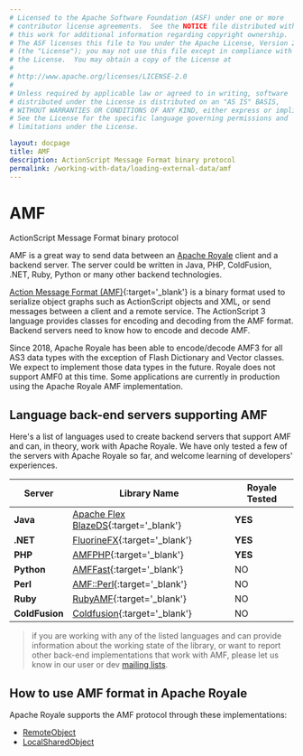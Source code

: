 ```yaml
---
# Licensed to the Apache Software Foundation (ASF) under one or more
# contributor license agreements.  See the NOTICE file distributed with
# this work for additional information regarding copyright ownership.
# The ASF licenses this file to You under the Apache License, Version 2.0
# (the "License"); you may not use this file except in compliance with
# the License.  You may obtain a copy of the License at
# 
# http://www.apache.org/licenses/LICENSE-2.0
# 
# Unless required by applicable law or agreed to in writing, software
# distributed under the License is distributed on an "AS IS" BASIS,
# WITHOUT WARRANTIES OR CONDITIONS OF ANY KIND, either express or implied.
# See the License for the specific language governing permissions and
# limitations under the License.

layout: docpage
title: AMF
description: ActionScript Message Format binary protocol
permalink: /working-with-data/loading-external-data/amf
---
```


# AMF

ActionScript Message Format binary protocol

AMF is a great way to send data between an [Apache Royale](https://royale.apache.org/) client and a backend server. The server could be written in Java, PHP, ColdFusion, .NET, Ruby, Python or many other backend technologies.

[Action Message Format (AMF)](https://en.wikipedia.org/wiki/Action_Message_Format){:target='_blank'} is a binary format used to serialize object graphs such as ActionScript objects and XML, or send messages between a client and a remote service. The ActionScript 3 language provides classes for encoding and decoding from the AMF format. Backend servers need to know how to encode and decode AMF.

Since 2018, Apache Royale has been able to encode/decode AMF3 for all AS3 data types with the exception of Flash Dictionary and Vector classes. We expect to implement those data types in the future. Royale does not support AMF0 at this time. Some applications are currently in production using the Apache Royale AMF implementation.

## Language back-end servers supporting AMF

Here's a list of languages used to create backend servers that support AMF and can, in theory, work with Apache Royale. We have only tested a few of the servers with Apache Royale so far, and welcome learning of developers' experiences.

| Server            | Library Name                                                                          | Royale Tested     | 
|------------------	|---------------------------------------------------------------------------------- 	|-----------------  | 
| **Java**          | [Apache Flex BlazeDS](https://github.com/apache/flex-blazeds){:target='_blank'}	    | **YES**           | 
| **.NET**          | [FluorineFX](https://github.com/google-code-export/fluorinefx){:target='_blank'}	    | **YES**           | 
| **PHP** 	        | [AMFPHP](https://www.silexlabs.org/amfphp){:target='_blank'}                  	    | **YES**           | 
| **Python** 	    | [AMFFast](https://github.com/limscoder/amfast){:target='_blank'}	                    | NO                | 
| **Perl** 	        | [AMF::Perl](https://metacpan.org/pod/AMF::Perl){:target='_blank'}	                    | NO                | 
| **Ruby**          | [RubyAMF](https://github.com/rubyamf/rubyamf){:target='_blank'}	                    | NO                | 
| **ColdFusion**    | [Coldfusion](https://www.adobe.com/products/coldfusion/features){:target='_blank'}	| NO                | 

> if you are working with any of the listed languages and can provide information about the working state of the library, or want to report other back-end implementations that work with AMF, please let us know in our user or dev [mailing lists](https://royale.apache.org/mailing-lists/).

## How to use AMF format in Apache Royale

Apache Royale supports the AMF protocol through these implementations:

- [RemoteObject](working-with-data/loading-external-data/remoteobject)
- [LocalSharedObject](working-with-data/loading-external-data/localsharedobject)


